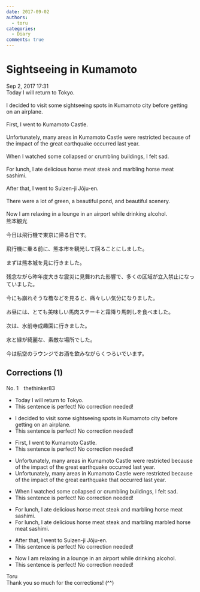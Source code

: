 ```yaml
---
date: 2017-09-02
authors:
  - toru
categories:
  - Diary
comments: true
---
```


# Sightseeing in Kumamoto
<div class="date">Sep 2, 2017 17:31</div>
<div id="post"><div id="body_show_ori">
Today I will return to Tokyo.<br/><br/>I decided to visit some sightseeing spots in Kumamoto city before getting on an airplane.<br/><br/>First, I went to Kumamoto Castle.<br/><br/>Unfortunately, many areas in Kumamoto Castle were restricted because of the impact of the great earthquake occurred last year.<br/><br/>When I watched some collapsed or crumbling buildings, I felt sad.<br/><br/>For lunch, I ate delicious horse meat steak and marbling horse meat sashimi.<br/><br/>After that, I went to Suizen-ji Jōju-en.<br/><br/>There were a lot of green, a beautiful pond, and beautiful scenery.<br/><br/>Now I am relaxing in a lounge in an airport while drinking alcohol.
</div></div>

<!-- more -->

<div id="post_ja"><div id="body_show_mo">
熊本観光<br/><br/>今日は飛行機で東京に帰る日です。<br/><br/>飛行機に乗る前に、熊本市を観光して回ることにしました。<br/><br/>まずは熊本城を見に行きました。<br/><br/>残念ながら昨年度大きな震災に見舞われた影響で、多くの区域が立入禁止になっていました。<br/><br/>今にも崩れそうな櫓などを見ると、痛々しい気分になりました。<br/><br/>お昼には、とても美味しい馬肉ステーキと霜降り馬刺しを食べました。<br/><br/>次は、水前寺成趣園に行きました。<br/><br/>水と緑が綺麗な、素敵な場所でした。<br/><br/>今は航空のラウンジでお酒を飲みながらくつろいでいます。
</div></div>

## Corrections (1)
<div id="block"><div class="first_name"> No. 1　<span class="just_name">thethinker83</span></div><div id="block2">
<ul class="correction_field">
<li class="incorrect">Today I will return to Tokyo.</li>
<li class="corrected perfect">This sentence is perfect! No correction needed!</li>
</ul>
<ul class="correction_field">
<li class="incorrect">I decided to visit some sightseeing spots in Kumamoto city before getting on an airplane.</li>
<li class="corrected perfect">This sentence is perfect! No correction needed!</li>
</ul>
<ul class="correction_field">
<li class="incorrect">First, I went to Kumamoto Castle.</li>
<li class="corrected perfect">This sentence is perfect! No correction needed!</li>
</ul>
<ul class="correction_field">
<li class="incorrect">Unfortunately, many areas in Kumamoto Castle were restricted because of the impact of the great earthquake occurred last year.</li>
<li class="corrected correct">
Unfortunately, many areas in Kumamoto Castle were restricted because of the impact of the great earthquake <span class="f_blue">that</span> occurred last year.
</li>
</ul>
<ul class="correction_field">
<li class="incorrect">When I watched some collapsed or crumbling buildings, I felt sad.</li>
<li class="corrected perfect">This sentence is perfect! No correction needed!</li>
</ul>
<ul class="correction_field">
<li class="incorrect">For lunch, I ate delicious horse meat steak and marbling horse meat sashimi.</li>
<li class="corrected correct">
For lunch, I ate delicious horse meat steak and <span class="sline"><span class="f_red">marbling</span></span> <span class="f_blue">marbled </span>horse meat sashimi.
</li>
</ul>
<ul class="correction_field">
<li class="incorrect">After that, I went to Suizen-ji Jōju-en.</li>
<li class="corrected perfect">This sentence is perfect! No correction needed!</li>
</ul>
<ul class="correction_field">
<li class="incorrect">Now I am relaxing in a lounge in an airport while drinking alcohol.</li>
<li class="corrected perfect">This sentence is perfect! No correction needed!</li>
</ul>
</div><div class="name"><span class="just_name">Toru</span><br>
Thank you so much for the corrections! (^^)
</div>
</div>
